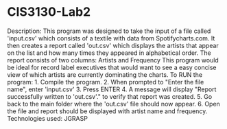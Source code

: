 # CIS3130-Lab2
Description:  This program was designed to take the input of a file called 'input.csv' which consists of a textile with data from Spotifycharts.com. It then creates a report called 'out.csv' which displays the artists that appear on the list and how many times they appeared in alphabetical order.  The report consists of two columns: Artists and Frequency  This program would be ideal for record label executives that would want to see a easy concise view of which artists are currently dominating the charts.  To RUN the program:  1. Compile the program. 2. When prompted to "Enter the file name", enter 'input.csv' 3. Press ENTER 4. A message will display "Report successfully written to 'out.csv'." to verify that report was created. 5. Go back to the main folder where the 'out.csv' file should now appear. 6. Open the file and report should be displayed with artist name and frequency.  Technologies used: JGRASP
